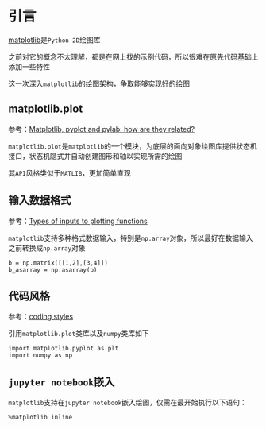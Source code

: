 
# 引言

[matplotlib](https://matplotlib.org/index.html)是`Python 2D`绘图库

之前对它的概念不太理解，都是在网上找的示例代码，所以很难在原先代码基础上添加一些特性

这一次深入`matplotlib`的绘图架构，争取能够实现好的绘图

## matplotlib.plot

参考：[Matplotlib, pyplot and pylab: how are they related?](https://matplotlib.org/tutorials/introductory/usage.html#matplotlib-pyplot-and-pylab-how-are-they-related)

`matplotlib.plot`是`matplotlib`的一个模块，为底层的面向对象绘图库提供状态机接口，状态机隐式并自动创建图形和轴以实现所需的绘图

其`API`风格类似于`MATLIB`，更加简单直观

## 输入数据格式

参考：[Types of inputs to plotting functions](https://matplotlib.org/tutorials/introductory/usage.html#types-of-inputs-to-plotting-functions)

`matplotlib`支持多种格式数据输入，特别是`np.array`对象，所以最好在数据输入之前转换成`np.array`对象

```
b = np.matrix([[1,2],[3,4]])
b_asarray = np.asarray(b)
```

## 代码风格

参考：[coding styles](https://matplotlib.org/tutorials/introductory/usage.html#coding-styles)

引用`matplotlib.plot`类库以及`numpy`类库如下

```
import matplotlib.pyplot as plt
import numpy as np
```

## `jupyter notebook`嵌入

`matplotlib`支持在`jupyter notebook`嵌入绘图，仅需在最开始执行以下语句：

```
%matplotlib inline
```